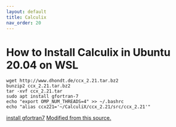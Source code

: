 ```yaml
---
layout: default
title: Calculix
nav_order: 20
---
```


# How to Install Calculix in Ubuntu 20.04 on WSL
```
wget http://www.dhondt.de/ccx_2.21.tar.bz2
bunzip2 ccx_2.21.tar.bz2
tar -xvf ccx_2.21.tar
sudo apt install gfortran-7
echo "export OMP_NUM_THREADS=4" >> ~/.bashrc
echo "alias ccx221='~/CalculiX/ccx_2.21/src/ccx_2.21'"
```

[install gfortran7](https://askubuntu.com/questions/949308/how-do-i-install-gfortran-7)
[Modified from this source.](https://carlomonjaraztec.wordpress.com/)
